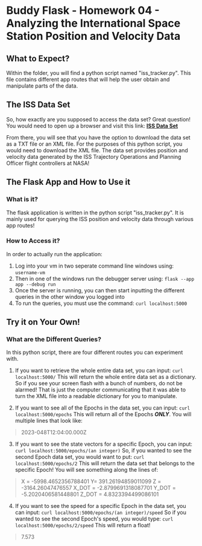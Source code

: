 # Buddy Flask - Homework 04 - Analyzing the International Space Station Position and Velocity Data

## What to Expect?

Within the folder, you will find a python script named "iss_tracker.py". This file contains different app routes that
will help the user obtain and manipulate parts of the data. 

## The ISS Data Set

So, how exactly are you supposed to access the data set? Great question! You would need to open up a browser and visit
this link: **[ISS Data Set](https://spotthestation.nasa.gov/trajectory_data.cfm)**

From there, you will see that you have the option to download the data set as a TXT file or an XML file. For the 
purposes of this python script, you would need to download the XML file. The data set provides position and velocity
data generated by the ISS Trajectory Operations and Planning Officer flight controllers at NASA!

## The Flask App and How to Use it

### What is it?
The flask application is written in the python script "iss_tracker.py". It is mainly used for querying the ISS position 
and velocity data through various app routes!

### How to Access it?
In order to actually run the application:

1. Log into your vm in two seperate command line windows using:
``username-vm``
2. Then in one of the windows run the debugger server using:
``flask --app app --debug run``
3. Once the server is running, you can then start inputting the different queries in the other window you logged into
4. To run the queries, you must use the command:
``curl localhost:5000``

## Try it on Your Own!

### What are the Different Queries?
In this python script, there are four different routes you can experiment with.

1. If you want to retrieve the whole entire data set, you can input:
``curl localhost:5000/``
This will return the whole entire data set as a dictionary. So if you see your screen flash with a bunch of numbers, 
do not be alarmed! That is just the computer communicating that it was able to turn the XML file into a readable 
dictionary for you to manipulate.

2. If you want to see all of the Epochs in the data set, you can input:
``curl localhost:5000/epochs``
This will return all of the Epochs ***ONLY***. You will multiple lines that look like:

> 2023-048T12:04:00.000Z

3. If you want to see the state vectors for a specific Epoch, you can input:
``curl localhost:5000/epochs/(an integer)``
So, if you wanted to see the second Epoch data set, you would want to put:
``curl localhost:5000/epochs/2``
This will return the data set that belongs to the specific Epoch! You will see something along the lines of:

> X = -5998.4652356788401
> Y= 391.26194859011099
> Z = -3164.26047476557
> X_DOT = -2.8799691318087701
> Y_DOT = -5.2020406581448801
> Z_DOT = 4.8323394499086101

4. If you want to see the speed for a specific Epoch in the data set, you can input:
``curl localhost:5000/epochs/(an integer)/speed``
So if you wanted to see the second Epoch's speed, you would type:
``curl localhost:5000/epochs/2/speed``
This will return a float! 

> 7.573

